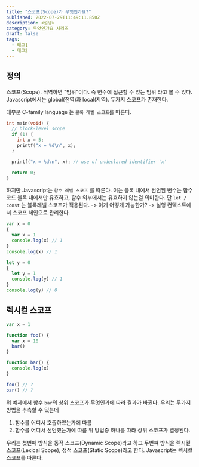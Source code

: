 ```yaml
---
title: "스코프(Scope)가 무엇인가요?"
published: 2022-07-29T11:49:11.850Z
description: <설명>
category: 무엇인가요 시리즈
draft: false
tags:
  - 태그1
  - 태그2
---
```


## 정의

스코프(Scope). 직역하면 "범위"이다. 즉 변수에 접근할 수 있는 범위 라고 볼 수 있다.
Javascript에서는 global(전역)과 local(지역). 두가지 스코프가 존재한다.

대부분 C-family language 는 `블록 레벨 스코프`를 따른다.

```c
int main(void) {
  // block-level scope
  if (1) {
    int x = 5;
    printf("x = %d\n", x);
  }

  printf("x = %d\n", x); // use of undeclared identifier 'x'

  return 0;
}
```

하지만 Javascript는 `함수 레벨 스코프` 를 따른다.
이는 블록 내에서 선언된 변수는 함수 코드 블록 내에서만 유효하고, 함수 외부에서는 유효하지 않는걸 의미한다.
단 `let / const` 는 블록레벨 스코프가 적용된다. -> 이게 어떻게 가능한가? -> 실행 컨텍스트에서 스코프 체인으로 관리한다.

```js
var x = 0
{
  var x = 1
  console.log(x) // 1
}
console.log(x) // 1

let y = 0
{
  let y = 1
  console.log(y) // 1
}
console.log(y) // 0
```

## 렉시컬 스코프

```js
var x = 1

function foo() {
  var x = 10
  bar()
}

function bar() {
  console.log(x)
}

foo() // ?
bar() // ?
```

위 예제에서 함수 `bar`의 상위 스코프가 무엇인가에 따라 결과가 바뀐다.
우리는 두가지 방법을 추측할 수 있는데

1. 함수를 어디서 호출하였는가에 따름
2. 함수를 어디서 선언했는가에 따름
   위 방법중 하나를 따라 상위 스코프가 결정된다.

우리는 첫번째 방식을 동적 스코프(Dynamic Scope)라고 하고 두번쨰 방식을 렉시컬 스코프(Lexical Scope), 정적 스코프(Static Scope)라고 한다.
Javascript는 렉시컬 스코프를 따른다.
